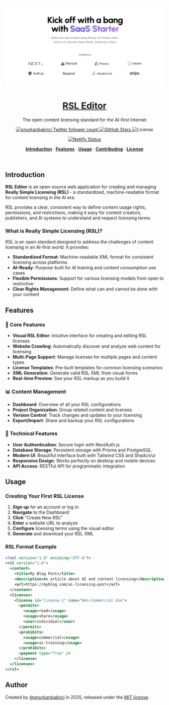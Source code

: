 <a href="https://github.com/onurkanbakirci/rsl-editor">
  <img alt="RSL Editor" src="public/_static/og.jpg">
  <h1 align="center">RSL Editor</h1>
</a>

<p align="center">
  The open content licensing standard for the AI-first Internet
</p>

<p align="center">
  <a href="https://twitter.com/onurkanbakirci">
    <img src="https://img.shields.io/twitter/follow/onurkanbakirci?style=flat&label=onurkanbakirci&logo=twitter&color=0bf&logoColor=fff" alt="onurkanbakirci Twitter follower count" />
  </a>
  <a href="https://github.com/onurkanbakirci/rsl-editor">
    <img src="https://img.shields.io/github/stars/onurkanbakirci/rsl-editor?style=social" alt="GitHub Stars" />
  </a>
  <img src="https://img.shields.io/github/license/onurkanbakirci/rsl-editor" alt="License" />
</p>

<p align="center">
  <a href="https://app.netlify.com/projects/rsl-editor/deploys">
    <img src="https://api.netlify.com/api/v1/badges/f9d30443-e8c2-49ae-b1d7-917f8fcece39/deploy-status" alt="Netlify Status" />
  </a>
</p>

<p align="center">
  <a href="#introduction"><strong>Introduction</strong></a> ·
  <a href="#features"><strong>Features</strong></a> ·
  <a href="#usage"><strong>Usage</strong></a> ·
  <a href="#contributing"><strong>Contributing</strong></a> ·
  <a href="#license"><strong>License</strong></a>
</p>
<br/>

## Introduction

**RSL Editor** is an open-source web application for creating and managing **Really Simple Licensing (RSL)** - a standardized, machine-readable format for content licensing in the AI era. 

RSL provides a clear, consistent way to define content usage rights, permissions, and restrictions, making it easy for content creators, publishers, and AI systems to understand and respect licensing terms.

### What is Really Simple Licensing (RSL)?

RSL is an open standard designed to address the challenges of content licensing in an AI-first world. It provides:

- **Standardized Format**: Machine-readable XML format for consistent licensing across platforms
- **AI-Ready**: Purpose-built for AI training and content consumption use cases
- **Flexible Permissions**: Support for various licensing models from open to restrictive
- **Clear Rights Management**: Define what can and cannot be done with your content

## Features

### 🚀 Core Features

- **Visual RSL Editor**: Intuitive interface for creating and editing RSL licenses
- **Website Crawling**: Automatically discover and analyze web content for licensing
- **Multi-Page Support**: Manage licenses for multiple pages and content types
- **License Templates**: Pre-built templates for common licensing scenarios
- **XML Generation**: Generate valid RSL XML from visual forms
- **Real-time Preview**: See your RSL markup as you build it

### 📊 Content Management

- **Dashboard**: Overview of all your RSL configurations
- **Project Organization**: Group related content and licenses
- **Version Control**: Track changes and updates to your licensing
- **Export/Import**: Share and backup your RSL configurations

### 🔧 Technical Features

- **User Authentication**: Secure login with NextAuth.js
- **Database Storage**: Persistent storage with Prisma and PostgreSQL
- **Modern UI**: Beautiful interface built with Tailwind CSS and Shadcn/ui
- **Responsive Design**: Works perfectly on desktop and mobile devices
- **API Access**: RESTful API for programmatic integration


## Usage

### Creating Your First RSL License

1. **Sign up** for an account or log in
2. **Navigate** to the Dashboard
3. **Click** "Create New RSL" 
4. **Enter** a website URL to analyze
5. **Configure** licensing terms using the visual editor
6. **Generate** and download your RSL XML

### RSL Format Example

```xml
<?xml version="1.0" encoding="UTF-8"?>
<rsl version="1.0">
  <content>
    <title>My Blog Post</title>
    <description>An article about AI and content licensing</description>
    <url>https://myblog.com/ai-licensing-post</url>
  </content>
  <licenses>
    <license id="license-1" name="Non-Commercial Use">
      <permits>
        <usage>read</usage>
        <usage>share</usage>
        <user>individual</user>
      </permits>
      <prohibits>
        <usage>commercial</usage>
        <usage>ai-training</usage>
      </prohibits>
      <payment type="free" />
    </license>
  </licenses>
</rsl>
```


## Author

Created by [@onurkanbakirci](https://twitter.com/onurkanbakirci) in 2025, released under the [MIT license](https://github.com/onurkanbakirci/rsl-editor/blob/main/LICENSE.md).